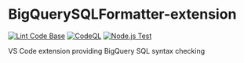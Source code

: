 
# BigQuerySQLFormatter-extension

[![Lint Code Base](https://github.com/sean-conkie/BigQuerySQLFormatter-extension/actions/workflows/super-linter.yml/badge.svg)](https://github.com/sean-conkie/BigQuerySQLFormatter-extension/actions/workflows/super-linter.yml)
[![CodeQL](https://github.com/sean-conkie/BigQuerySQLFormatter-extension/actions/workflows/codeql.yml/badge.svg)](https://github.com/sean-conkie/BigQuerySQLFormatter-extension/actions/workflows/codeql.yml)
[![Node.js Test](https://github.com/sean-conkie/BigQuerySQLFormatter-extension/actions/workflows/node.js.yml/badge.svg)](https://github.com/sean-conkie/BigQuerySQLFormatter-extension/actions/workflows/node.js.yml)

VS Code extension providing BigQuery SQL syntax checking
